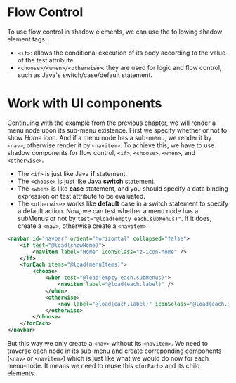 # Flow Control
To use flow control in shadow elements, we can use the following shadow element tags:
- `<if>`: allows the conditional execution of its body according to the value of the test attribute.
- `<choose>/<when>/<otherwise>`: they are used for logic and flow control, such as Java's switch/case/default statement.


# Work with UI components
Continuing with the example from the previous chapter, we will render a menu node upon its sub-menu existence. First we specify whether or not to show *Home* icon. And if a menu node has a sub-menu, we render it by `<nav>`; otherwise render it by `<navitem>`. To achieve this, we have to use shadow components for flow control, `<if>`, `<choose>`, `<when>`, and `<otherwise>`.

- The `<if>` is just like Java **if** statement.
- The `<choose>` is just like Java **switch** statement.
- The `<when>` is like **case** statement, and you should specify a data binding expression on test attribute to be evaluated.
- The `<otherwise>` works like **default** case in a switch statement to specify a default action.
Now, we can test whether a menu node has a subMenus or not by `test="@load(empty each.subMenus)"`. If it does, create a `<nav>`, otherwise create a `<navitem>`.

```xml
<navbar id="navbar" orient="horizontal" collapsed="false">
    <if test="@load(showHome)">
        <navitem label="Home" iconSclass="z-icon-home" />
    </if>
    <forEach items="@load(menuItems)">
        <choose>
            <when test="@load(empty each.subMenus)">
                <navitem label="@load(each.label)" />
            </when>
            <otherwise>
                <nav label="@load(each.label)" iconSclass="@load(each.iconSclass)"/>
            </otherwise>
        </choose>
    </forEach>
</navbar>
```

But this way we only create a `<nav>` without its `<navitem>`. We need to traverse each node in its sub-menu and create correponding components (`<nav>` or `<navitem>`) which is just like what we would do now for each menu-node. It means we need to reuse this `<forEach>` and its child elements.
